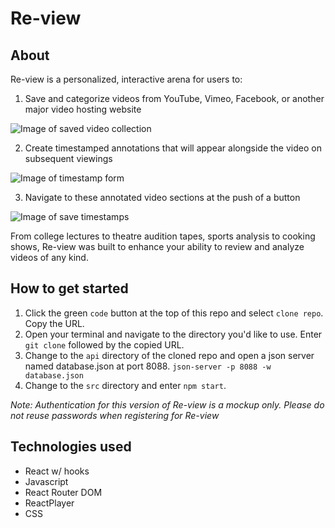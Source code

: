 # Re-view

## About

Re-view is a personalized, interactive arena for users to:

1. Save and categorize videos from YouTube, Vimeo, Facebook, or another major video hosting website

![Image of saved video collection](https://i.imgur.com/RHhKhbB.png)

2. Create timestamped annotations that will appear alongside the video on subsequent viewings

![Image of timestamp form](https://i.imgur.com/zxMyoos.png)

3. Navigate to these annotated video sections at the push of a button

![Image of save timestamps](https://i.imgur.com/sb77vIQ.png)

From college lectures to theatre audition tapes, sports analysis to cooking shows, Re-view was built to enhance your ability to review and analyze videos of any kind.

## How to get started
1. Click the green `code` button at the top of this repo and select `clone repo`. Copy the URL.
2. Open your terminal and navigate to the directory you'd like to use. Enter `git clone` followed by the copied URL.
3. Change to the `api` directory of the cloned repo and open a json server named database.json at port 8088. `json-server -p 8088 -w database.json`
4. Change to the `src` directory and enter `npm start`.

*Note: Authentication for this version of Re-view is a mockup only. Please do not reuse passwords when registering for Re-view*

## Technologies used
- React w/ hooks
- Javascript
- React Router DOM
- ReactPlayer
- CSS
